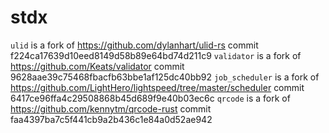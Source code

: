 # stdx

`ulid` is a fork of https://github.com/dylanhart/ulid-rs commit f224ca17639d10eed8149d58b89e64bd74d211c9
`validator` is a fork of https://github.com/Keats/validator commit 9628aae39c75468fbacfb63bbe1af125dc40bb92
`job_scheduler` is a fork of https://github.com/LightHero/lightspeed/tree/master/scheduler commit 6417ce96ffa4c29508868b45d689f9e40b03ec6c
`qrcode` is a fork of https://github.com/kennytm/qrcode-rust commit faa4397ba7c5f441cb9a2b436c1e84a0d52ae942

